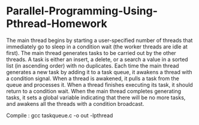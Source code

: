 # Parallel-Programming-Using-Pthread-Homework

The main thread begins by starting a user-specified number of threads that immediately go to sleep
in a condition wait (the worker threads are idle at first).
The main thread generates tasks to be carried out by the other threads. A task is either an insert, a
delete, or a search a value in a sorted list (in ascending order) with no duplicates. Each time the
main thread generates a new task by adding it to a task queue, it awakens a thread with a condition
signal. When a thread is awakened, it pulls a task from the queue and processes it. When a thread
finishes executing its task, it should return to a condition wait. When the main thread completes
generating tasks, it sets a global variable indicating that there will be no more tasks, and awakens all
the threads with a condition broadcast.

Compile : gcc taskqueue.c -o out -lpthread
